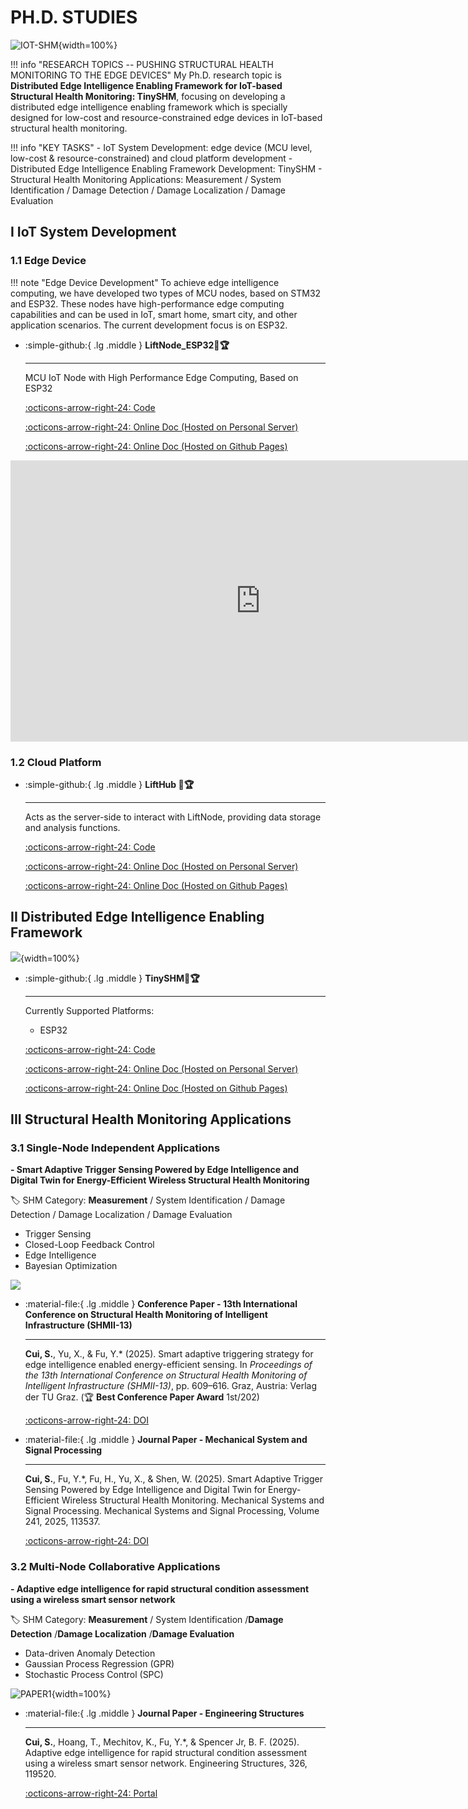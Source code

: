 # __PH.D. STUDIES__

![IOT-SHM](IOT-SHM.jpg){width=100%}

!!! info "RESEARCH TOPICS -- PUSHING STRUCTURAL HEALTH MONITORING TO THE EDGE DEVICES"
    My Ph.D. research topic is __Distributed Edge Intelligence Enabling Framework for IoT-based Structural Health Monitoring: TinySHM__, focusing on developing a distributed edge intelligence enabling framework which is specially designed for low-cost and resource-constrained edge devices in IoT-based structural health monitoring. 

!!! info "KEY TASKS"
    - IoT System Development: edge device (MCU level, low-cost & resource-constrained) and cloud platform development
    - Distributed Edge Intelligence Enabling Framework Development: TinySHM
    - Structural Health Monitoring Applications: Measurement / System Identification / Damage Detection / Damage Localization / Damage Evaluation

## __I IoT System Development__

### __1.1 Edge Device__

!!! note "Edge Device Development"
    To achieve edge intelligence computing, we have developed two types of MCU nodes, based on STM32 and ESP32. These nodes have high-performance edge computing capabilities and can be used in IoT, smart home, smart city, and other application scenarios. The current development focus is on ESP32.

<div class="grid cards" markdown>

-   :simple-github:{ .lg .middle } __LiftNode_ESP32🎯🏆__

    ---

    MCU IoT Node with High Performance Edge Computing, Based on ESP32


    [:octicons-arrow-right-24: <a href="https://github.com/Shuaiwen-Cui/LiftNode_ESP32.git" target="_blank"> Code </a>](#)

    [:octicons-arrow-right-24: <a href="http://www.cuishuaiwen.com:8100/" target="_blank"> Online Doc (Hosted on Personal Server) </a>](#)

    [:octicons-arrow-right-24: <a href="https://shuaiwen-cui.github.io/LiftNode_ESP32/" target="_blank"> Online Doc (Hosted on Github Pages) </a>](#)

</div>

<iframe width="800" height="450" src="https://www.youtube-nocookie.com/embed/O2b3-Bjhhws" frameborder="0" allowfullscreen></iframe>


### __1.2 Cloud Platform__

<div class="grid cards" markdown>

-   :simple-github:{ .lg .middle } __LiftHub 🎯🏆__

    ---

    Acts as the server-side to interact with LiftNode, providing data storage and analysis functions.

    [:octicons-arrow-right-24: <a href="https://github.com/Shuaiwen-Cui/LiftHub.git" target="_blank"> Code </a>](#)

    [:octicons-arrow-right-24: <a href="http://www.cuishuaiwen.com:8200/" target="_blank"> Online Doc (Hosted on Personal Server) </a>](#)

    [:octicons-arrow-right-24: <a href="https://shuaiwen-cui.github.io/LiftHub/" target="_blank"> Online Doc (Hosted on Github Pages) </a>](#)

</div>


## __II Distributed Edge Intelligence Enabling Framework__

![](SUMMARY.jpg){width=100%}

<div class="grid cards" markdown>

-   :simple-github:{ .lg .middle } __TinySHM🎯🏆__

    ---

    Currently Supported Platforms:

    - ESP32

    [:octicons-arrow-right-24: <a href="https://github.com/Shuaiwen-Cui/TinySHM.git" target="_blank"> Code </a>](#)

    [:octicons-arrow-right-24: <a href="http://www.cuishuaiwen.com:8300/" target="_blank"> Online Doc (Hosted on Personal Server) </a>](#)

    [:octicons-arrow-right-24: <a href="https://shuaiwen-cui.github.io/TinySHM/" target="_blank"> Online Doc (Hosted on Github Pages) </a>](#)

</div>

## __III Structural Health Monitoring Applications__

### __3.1 Single-Node Independent Applications__

**- Smart Adaptive Trigger Sensing Powered by Edge Intelligence and Digital Twin for Energy-Efficient Wireless Structural Health Monitoring**

🏷️ SHM Category: **Measurement** / System Identification / Damage Detection / Damage Localization / Damage Evaluation

- Trigger Sensing
- Closed-Loop Feedback Control
- Edge Intelligence
- Bayesian Optimization

![](SATM.jpg)

<div class="grid cards" markdown>

-   :material-file:{ .lg .middle } __Conference Paper - 13th International Conference on Structural Health Monitoring of Intelligent Infrastructure (SHMII-13)__

    ---

    **Cui, S.**, Yu, X., & Fu, Y.* (2025). Smart adaptive triggering strategy for edge intelligence enabled energy-efficient sensing. In *Proceedings of the 13th International Conference on Structural Health Monitoring of Intelligent Infrastructure (SHMII-13)*, pp. 609–616. Graz, Austria: Verlag der TU Graz. (🏆 **Best Conference Paper Award** 1st/202)

    [:octicons-arrow-right-24: <a href="https://doi.org/10.3217/978-3-99161-057-1-094" target="_blank"> DOI </a>](#)

</div>

<div class="grid cards" markdown>

-   :material-file:{ .lg .middle } __Journal Paper - Mechanical System and Signal Processing__

    ---

    **Cui, S.**, Fu, Y.*, Fu, H., Yu, X., & Shen, W. (2025). Smart Adaptive Trigger Sensing Powered by Edge Intelligence and Digital Twin for Energy-Efficient Wireless Structural Health Monitoring. Mechanical Systems and Signal Processing. Mechanical Systems and Signal Processing, Volume 241, 2025, 113537.

    [:octicons-arrow-right-24: <a href="https://doi.org/10.1016/j.ymssp.2025.113537" target="_blank"> DOI </a>](#)

</div>

### __3.2 Multi-Node Collaborative Applications__

**- Adaptive edge intelligence for rapid structural condition assessment using a wireless smart sensor network**

🏷️ SHM Category: **Measurement** / System Identification /**Damage Detection** /**Damage Localization** /**Damage Evaluation**

- Data-driven Anomaly Detection
- Gaussian Process Regression (GPR)
- Stochastic Process Control (SPC)

![PAPER1](PAPER1.png){width=100%}

<div class="grid cards" markdown>

-   :material-file:{ .lg .middle } __Journal Paper - Engineering Structures__

    ---

    **Cui, S.**, Hoang, T., Mechitov, K., Fu, Y.*, & Spencer Jr, B. F. (2025). Adaptive edge intelligence for rapid structural condition assessment using a wireless smart sensor network. Engineering Structures, 326, 119520.

    [:octicons-arrow-right-24: <a href="https://doi.org/10.1016/j.engstruct.2024.119520" target="_blank"> Portal </a>](#)

</div>

<!-- ### __3.3 Damage Detection__ -->

